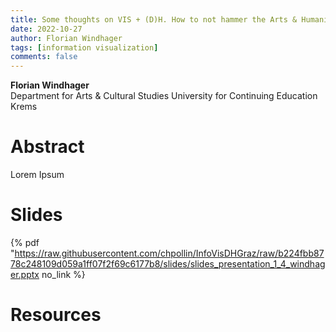 ```yaml
---
title: Some thoughts on VIS + (D)H. How to not hammer the Arts & Humanities
date: 2022-10-27
author: Florian Windhager
tags: [information visualization]
comments: false
---
```


**Florian Windhager**\
Department for Arts & Cultural Studies University for Continuing Education Krems

# Abstract 

Lorem Ipsum

# Slides

{% pdf "https://raw.githubusercontent.com/chpollin/InfoVisDHGraz/raw/b224fbb8778c248109d059a1ff07f2f69c6177b8/slides/slides_presentation_1_4_windhager.pptx no_link %}



# Resources
